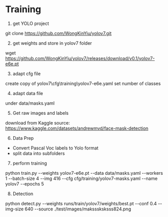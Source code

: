 # Training

1. get YOLO project

git clone https://github.com/WongKinYiu/yolov7.git

2. get weights and store in yolov7 folder

wget https://github.com/WongKinYiu/yolov7/releases/download/v0.1/yolov7-e6e.pt

3. adapt cfg file

create copy of yolov7\cfg\training\yolov7-e6e.yaml
set number of classes

4. adapt data file

under data/masks.yaml

5. Get raw images and labels

download from Kaggle
source: https://www.kaggle.com/datasets/andrewmvd/face-mask-detection

6. Data Prep 

- Convert Pascal Voc labels to Yolo format
- split data into subfolders

7. perform training

python train.py --weights yolov7-e6e.pt --data data/masks.yaml --workers 1 --batch-size 4 --img 416 --cfg cfg/training/yolov7-masks.yaml --name yolov7 --epochs 5

8. Detection

python detect.py --weights runs/train/yolov7/weights/best.pt 	--conf 0.4 --img-size 640 --source ./test/images/maksssksksss824.png